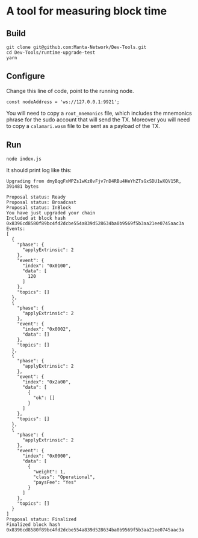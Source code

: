 # A tool for measuring block time

## Build
```shell
git clone git@github.com:Manta-Network/Dev-Tools.git
cd Dev-Tools/runtime-upgrade-test
yarn
```

## Configure
Change this line of code, point to the running node.
```
const nodeAddress = 'ws://127.0.0.1:9921';
```
You will need to copy a `root_mnemonics` file, which includes the mnemonics phrase for the sudo account that will send the TX.
Moreover you will need to copy a `calamari.wasm` file to be sent as a payload of the TX.

## Run
```shell
node index.js
```
It should print log like this:
```
Upgrading from dmyBqgFxMPZs1wKz8vFjv7nD4RBu4HeYhZTsGxSDU1wXQV15R, 391481 bytes

Proposal status: Ready
Proposal status: Broadcast
Proposal status: InBlock
You have just upgraded your chain
Included at block hash 0x8396cd8580f89bc4fd2dcbe554a839d528634ba0b9569f5b3aa21ee0745aac3a
Events:
[
  {
    "phase": {
      "applyExtrinsic": 2
    },
    "event": {
      "index": "0x0100",
      "data": [
        120
      ]
    },
    "topics": []
  },
  {
    "phase": {
      "applyExtrinsic": 2
    },
    "event": {
      "index": "0x0002",
      "data": []
    },
    "topics": []
  },
  {
    "phase": {
      "applyExtrinsic": 2
    },
    "event": {
      "index": "0x2a00",
      "data": [
        {
          "ok": []
        }
      ]
    },
    "topics": []
  },
  {
    "phase": {
      "applyExtrinsic": 2
    },
    "event": {
      "index": "0x0000",
      "data": [
        {
          "weight": 1,
          "class": "Operational",
          "paysFee": "Yes"
        }
      ]
    },
    "topics": []
  }
]
Proposal status: Finalized
Finalized block hash 0x8396cd8580f89bc4fd2dcbe554a839d528634ba0b9569f5b3aa21ee0745aac3a
```
